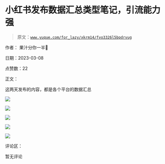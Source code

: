 # 小红书发布数据汇总类型笔记，引流能力强

> 原文：[`www.yuque.com/for_lazy/xkrm14/fvo3326l5bpdrvug`](https://www.yuque.com/for_lazy/xkrm14/fvo3326l5bpdrvug)



作者： 果汁分你一半🌈 

日期：2023-03-08 

点赞数：22 

正文： 

这两天发布的内容，都是各个平台的数据汇总 

![](img/b3041e64075bbbff6845c3d174790c4d.png)  

![](img/c27dd7bd7dcbcc003bac46f795dde599.png)  

![](img/be9c9acc9982b8f34a89f201000383bf.png)  

![](img/70f9f6e29258317b5c9712632637c4d1.png)  

![](img/83af29f654b83a709290184f9e5e8695.png)  

评论区： 

暂无评论 

